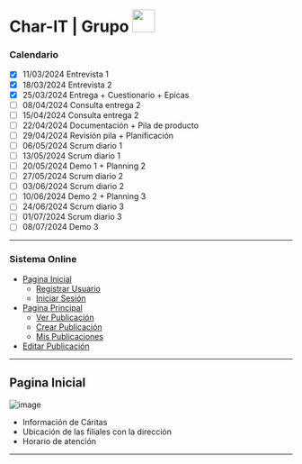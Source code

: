 <h1> Char-IT | Grupo <img src="https://media.giphy.com/media/v1.Y2lkPTc5MGI3NjExOG1ha2Uzbm5oZ2JidXN3bmNraGwzZG51cWNrcjUzeXVoMmVxeHNxYyZlcD12MV9pbnRlcm5hbF9naWZfYnlfaWQmY3Q9cw/72spFopYPj60f9j9RZ/giphy.gif" height="40"/></h1>

### Calendario

- [x] 11/03/2024 Entrevista 1
- [x] 18/03/2024 Entrevista 2
- [x] 25/03/2024 Entrega + Cuestionario + Epicas
- [ ] 08/04/2024 Consulta entrega 2
- [ ] 15/04/2024 Consulta entrega 2
- [ ] 22/04/2024 Documentación + Pila de producto
- [ ] 29/04/2024 Revisión pila + Planificación
- [ ] 06/05/2024 Scrum diario 1
- [ ] 13/05/2024 Scrum diario 1
- [ ] 20/05/2024 Demo 1 + Planning 2
- [ ] 27/05/2024 Scrum diario 2
- [ ] 03/06/2024 Scrum diario 2
- [ ] 10/06/2024 Demo 2 + Planning 3
- [ ] 24/06/2024 Scrum diario 3
- [ ] 01/07/2024 Scrum diario 3
- [ ] 08/07/2024 Demo 3

---

### Sistema Online

- [Pagina Inicial](#pagina-inicial)
    - [Registrar Usuario]()
    - [Iniciar Sesión]()
- [Pagina Principal]()
    - [Ver Publicación]()
    - [Crear Publicación]()
    - [Mis Publicaciones]()
- [Editar Publicación]()

---


## Pagina Inicial

![image](https://github.com/Fabian-Martinez-Rincon/Fabian-Martinez-Rincon/assets/55964635/9912f45a-6961-47a2-9e20-bcca0d16390e)

- Información de Cáritas
- Ubicación de las filiales con la dirección
- Horario de atención

---